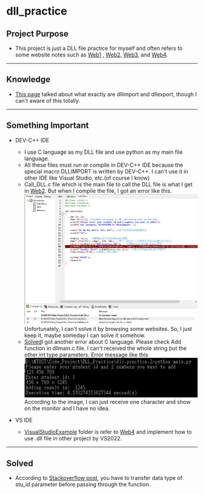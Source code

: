 # dll_practice

## Project Purpose
* This project is just a DLL file practice for myself and often refers to some website notes such as [Web1](https://ithelp.ithome.com.tw/articles/10238425) , [Web2](https://pws.niu.edu.tw/~ttlee/sp.100.2/dll/), [Web3](https://home.gamer.com.tw/artwork.php?sn=5026451), and [Web4](https://officeguide.cc/visual-studio-2019-create-dll-files-tutorial-examples/).

***

## Knowledge
* [This page](http://ot-note.logdown.com/posts/775098/ms-dllexport-vs-dllimport) talked about what exactly are dllimport and dllexport, though I can't aware of this totally.

***

## Something Important
* DEV-C++ IDE
	* I use C language as my DLL file and use python as my main file language.
	* All these files must run or compile in DEV-C++ IDE because the special macro DLLIMPORT is written by DEV-C++. I can't use it in other IDE like Visual Studio, etc.(of course I know)
	* Call_DLL.c file which is the main file to call the DLL file is what I get in [Web2](https://pws.niu.edu.tw/~ttlee/sp.100.2/dll/). But when I compile the file, I got an error like this.![compile error](./img/compile_error.jpg)Unfortunately, I can't solve it by browsing some websites. So, I just keep it, maybe someday I can solve it somehow.
	* [Solved](#solved)I got another error about C language. Please check Add function in dllmain.c file. I can't received the whole string but the other int type parameters. Error message like this<img src="./img/parse_error.jpg" alt="parse_error" style="zoom:200%;" />According to the image, I can just receive one character and show on the monitor and I have no idea.

* VS IDE
	* [VisualStudioExample](/VisualStudioExample/) folder is refer to [Web4](https://officeguide.cc/visual-studio-2019-create-dll-files-tutorial-examples/) and implement how to use .dll file in other project by VS2022.

***

## Solved
* According to [Stackoverflow post](https://stackoverflow.com/questions/55037429/passing-string-from-python-to-c-using-ctypes-only-the-first-character-is-sen), you have to transfer data type of stu_id parameter before passing through the function.
